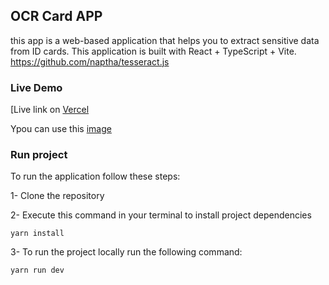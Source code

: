 ## OCR Card APP

this app is a web-based application that helps you to extract sensitive data from ID cards. This application is built with React + TypeScript + Vite.
https://github.com/naptha/tesseract.js

### Live Demo
[Live link on [Vercel]([doc:linking-to-pages#anchor-links](https://uk-card-ocr-tool.vercel.app/))

Ypou can use this [image](/public/uk-id-card.webp)

### Run project

To run the application follow these steps:

1- Clone the repository

2- Execute this command in your terminal to install project dependencies

`yarn install`

3- To run the project locally run the following command:

`yarn run dev`
